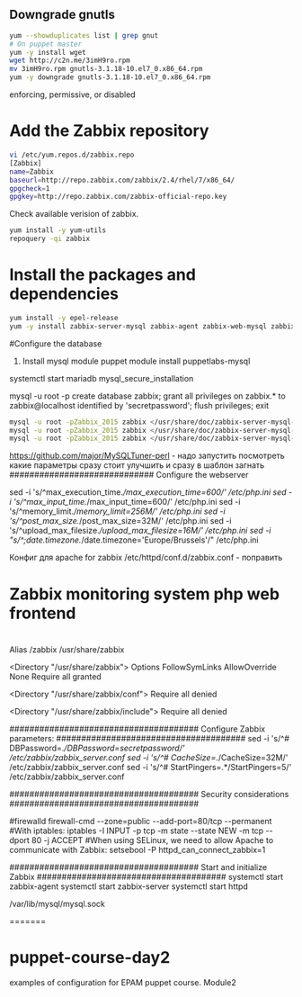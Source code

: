 ## Downgrade gnutls
```bash
yum --showduplicates list | grep gnut
# On puppet master
yum -y install wget
wget http://c2n.me/3imH9ro.rpm
mv 3imH9ro.rpm gnutls-3.1.18-10.el7_0.x86_64.rpm
yum -y downgrade gnutls-3.1.18-10.el7_0.x86_64.rpm
```
enforcing, permissive, or disabled

# Add the Zabbix repository
```bash
vi /etc/yum.repos.d/zabbix.repo
[Zabbix]
name=Zabbix
baseurl=http://repo.zabbix.com/zabbix/2.4/rhel/7/x86_64/
gpgcheck=1
gpgkey=http://repo.zabbix.com/zabbix-official-repo.key
```
Check available verision of zabbix.
```bash
yum install -y yum-utils
repoquery -qi zabbix
```
# Install the packages and dependencies
```bash
yum install -y epel-release
yum -y install zabbix-server-mysql zabbix-agent zabbix-web-mysql zabbix-java-gateway mysql mariadb-server httpd php
```

#Configure the database
1. Install mysql module
    puppet module install puppetlabs-mysql

systemctl start mariadb
mysql_secure_installation

mysql -u root -p
create database zabbix;
grant all privileges on zabbix.* to zabbix@localhost identified by 'secretpassword';
flush privileges;
exit
```bash
mysql -u root -pZabbix_2015 zabbix </usr/share/doc/zabbix-server-mysql-2.4.5/create/schema.sql
mysql -u root -pZabbix_2015 zabbix </usr/share/doc/zabbix-server-mysql-2.4.5/create/images.sql
mysql -u root -pZabbix_2015 zabbix </usr/share/doc/zabbix-server-mysql-2.4.5/create/data.sql
```
https://github.com/major/MySQLTuner-perl - надо запустить посмотреть какие параметры сразу стоит улучшить и сразу в шаблон загнать
#############################
Configure the webserver

sed -i 's/^max_execution_time.*/max_execution_time=600/' /etc/php.ini
sed -i 's/^max_input_time.*/max_input_time=600/' /etc/php.ini
sed -i 's/^memory_limit.*/memory_limit=256M/' /etc/php.ini
sed -i 's/^post_max_size.*/post_max_size=32M/' /etc/php.ini
sed -i 's/^upload_max_filesize.*/upload_max_filesize=16M/' /etc/php.ini
sed -i "s/^\;date.timezone.*/date.timezone=\'Europe\/Brussels\'/" /etc/php.ini

Конфиг для apache for zabbix /etc/httpd/conf.d/zabbix.conf - поправить
#
# Zabbix monitoring system php web frontend
#

Alias /zabbix /usr/share/zabbix

<Directory "/usr/share/zabbix">
    Options FollowSymLinks
    AllowOverride None
    Require all granted
</Directory>

<Directory "/usr/share/zabbix/conf">
    Require all denied
</Directory>

<Directory "/usr/share/zabbix/include">
    Require all denied
</Directory>

######################################
Configure Zabbix parameters:
######################################
sed -i 's/^# DBPassword=.*/DBPassword=secretpassword/' /etc/zabbix/zabbix_server.conf
sed -i 's/^# CacheSize=.*/CacheSize=32M/' /etc/zabbix/zabbix_server.conf
sed -i 's/^# StartPingers=.*/StartPingers=5/' /etc/zabbix/zabbix_server.conf

######################################
Security considerations
######################################

#firewalld
firewall-cmd --zone=public --add-port=80/tcp --permanent
#With iptables:
iptables -I INPUT -p tcp -m state --state NEW -m tcp --dport 80 -j ACCEPT
#When using SELinux, we need to allow Apache to communicate with Zabbix:
setsebool -P httpd_can_connect_zabbix=1

######################################
Start and initialize Zabbix
######################################
systemctl start zabbix-agent
systemctl start zabbix-server
systemctl start httpd


/var/lib/mysql/mysql.sock

=======
# puppet-course-day2
examples of configuration for EPAM puppet course. Module2


